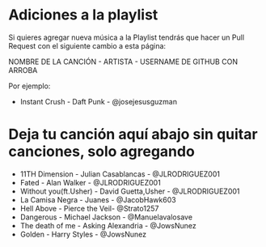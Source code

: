 # Adiciones a la playlist
Si quieres agregar nueva música a la Playlist tendrás que hacer un Pull Request con el siguiente cambio a esta página:

NOMBRE DE LA CANCIÓN - ARTISTA - USERNAME DE GITHUB CON ARROBA

Por ejemplo:
- Instant Crush - Daft Punk - @josejesusguzman


# Deja tu canción aquí abajo sin quitar canciones, solo agregando

- 11TH Dimension - Julian Casablancas - @JLRODRIGUEZ001
- Fated - Alan Walker - @JLRODRIGUEZ001
- Without you(ft.Usher) - David Guetta,Usher - @JLRODRIGUEZ001
- La Camisa Negra - Juanes - @JacobHawk603
- Hell Above - Pierce the Veil- @Strato1257
- Dangerous - Michael Jackson - @Manuelavalosave
- The death of me - Asking Alexandria - @JowsNunez
- Golden - Harry Styles - @JowsNunez 

